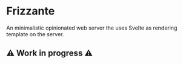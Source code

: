 # Frizzante

An minimalistic opinionated web server the uses Svelte as rendering template on the server.

## ⚠️ Work in progress ⚠️